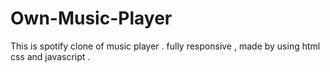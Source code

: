 # Own-Music-Player
This is spotify clone of music player . fully responsive , made by using html css and javascript .
